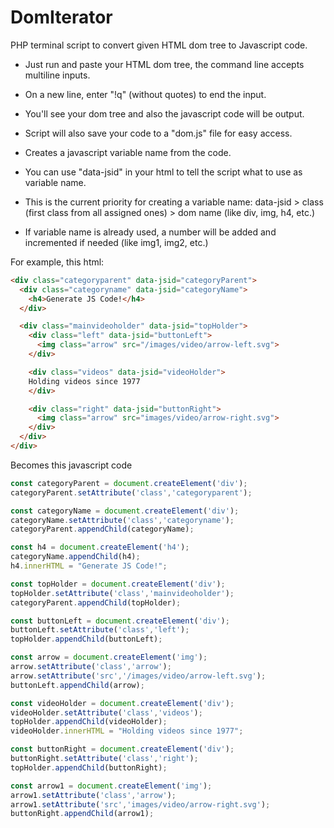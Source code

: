 # DomIterator
PHP terminal script to convert given HTML dom tree to Javascript code.

* Just run and paste your HTML dom tree, the command line accepts multiline inputs.
* On a new line, enter "!q" (without quotes) to end the input.
* You'll see your dom tree and also the javascript code will be output.
* Script will also save your code to a "dom.js" file for easy access.

* Creates a javascript variable name from the code.
 * You can use "data-jsid" in your html to tell the script what to use as variable name.
 * This is the current priority for creating a variable name:
    data-jsid > 
    class (first class from all assigned ones) > 
    dom name (like div, img, h4, etc.)
 * If variable name is already used, a number will be added and incremented if needed (like img1, img2, etc.)

For example, this html:
```html
<div class="categoryparent" data-jsid="categoryParent">
  <div class="categoryname" data-jsid="categoryName">
    <h4>Generate JS Code!</h4>
  </div>

  <div class="mainvideoholder" data-jsid="topHolder">
    <div class="left" data-jsid="buttonLeft">
      <img class="arrow" src="/images/video/arrow-left.svg">
    </div>

    <div class="videos" data-jsid="videoHolder">
    Holding videos since 1977
    </div>

    <div class="right" data-jsid="buttonRight">
      <img class="arrow" src="images/video/arrow-right.svg">
    </div>
  </div>
</div>
```

Becomes this javascript code
```javascript
const categoryParent = document.createElement('div');
categoryParent.setAttribute('class','categoryparent');

const categoryName = document.createElement('div');
categoryName.setAttribute('class','categoryname');
categoryParent.appendChild(categoryName);

const h4 = document.createElement('h4');
categoryName.appendChild(h4);
h4.innerHTML = "Generate JS Code!";

const topHolder = document.createElement('div');
topHolder.setAttribute('class','mainvideoholder');
categoryParent.appendChild(topHolder);

const buttonLeft = document.createElement('div');
buttonLeft.setAttribute('class','left');
topHolder.appendChild(buttonLeft);

const arrow = document.createElement('img');
arrow.setAttribute('class','arrow');
arrow.setAttribute('src','/images/video/arrow-left.svg');
buttonLeft.appendChild(arrow);

const videoHolder = document.createElement('div');
videoHolder.setAttribute('class','videos');
topHolder.appendChild(videoHolder);
videoHolder.innerHTML = "Holding videos since 1977";

const buttonRight = document.createElement('div');
buttonRight.setAttribute('class','right');
topHolder.appendChild(buttonRight);

const arrow1 = document.createElement('img');
arrow1.setAttribute('class','arrow');
arrow1.setAttribute('src','images/video/arrow-right.svg');
buttonRight.appendChild(arrow1);
```

